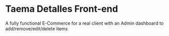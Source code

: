 # Taema Detalles Front-end

A fully functional E-Commerce for a real client with an Admin dashboard to add/remove/edit/delete items
